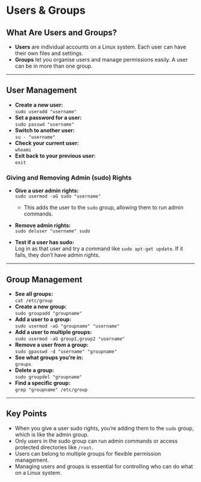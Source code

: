 # Users & Groups

## What Are Users and Groups?

- **Users** are individual accounts on a Linux system. Each user can have their own files and settings.
- **Groups** let you organise users and manage permissions easily. A user can be in more than one group.

---

## User Management

- **Create a new user:**  
  `sudo useradd "username"`
- **Set a password for a user:**  
  `sudo passwd "username"`
- **Switch to another user:**  
  `su - "username"`
- **Check your current user:**  
  `whoami`
- **Exit back to your previous user:**  
  `exit`

### Giving and Removing Admin (sudo) Rights

- **Give a user admin rights:**  
  `sudo usermod -aG sudo "username"`
  - This adds the user to the `sudo` group, allowing them to run admin commands.
- **Remove admin rights:**  
  `sudo deluser "username" sudo`

  
- **Test if a user has sudo:**  
  Log in as that user and try a command like `sudo apt-get update`. If it fails, they don’t have admin rights.

---

## Group Management

- **See all groups:**  
  `cat /etc/group`
- **Create a new group:**  
  `sudo groupadd "groupname"`
- **Add a user to a group:**  
  `sudo usermod -aG "groupname" "username"`
- **Add a user to multiple groups:**  
  `sudo usermod -aG group1,group2 "username"`
- **Remove a user from a group:**  
  `sudo gpasswd -d "username" "groupname"`
- **See what groups you’re in:**  
  `groups`
- **Delete a group:**  
  `sudo groupdel "groupname"`
- **Find a specific group:**  
  `grep "groupname" /etc/group`

---

## Key Points

- When you give a user sudo rights, you’re adding them to the `sudo` group, which is like the admin group.
- Only users in the sudo group can run admin commands or access protected directories like `/root`.
- Users can belong to multiple groups for flexible permission management.
- Managing users and groups is essential for controlling who can do what on a Linux system.
